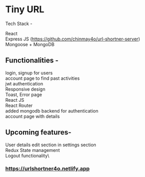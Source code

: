 # Tiny URL
Tech Stack -

React\
Express JS (https://github.com/chinmay4o/url-shortner-server)\
Mongoose + MongoDB


## Functionalities -
login, signup for users\
account page to find past activities\
jwt authentication\
Responsive design\
Toast, Error page\
React JS \
React Router\
added mongodb backend for authentication\
account page with details

## Upcoming features-

User details edit section in settings section\
Redux State management\
Logout functionality\
### https://urlshortner4o.netlify.app
